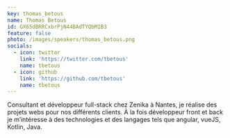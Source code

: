 ```yaml
---
key: thomas_betous
name: Thomas Betous
id: GX65dBRRCxbrPjN44BAdTYQbMIB3
feature: false
photo: /images/speakers/thomas_betous.png
socials:
  - icon: twitter
    link: 'https://twitter.com/tbetous'
    name: tbetous
  - icon: github
    link: 'https://github.com/tbetous'
    name: tbetous
---
```

Consultant et développeur full-stack chez Zenika à Nantes, je réalise des projets webs pour nos différents clients. À la fois développeur front et back je m’intéresse à des technologies et des langages tels que angular, vueJS, Kotlin, Java.